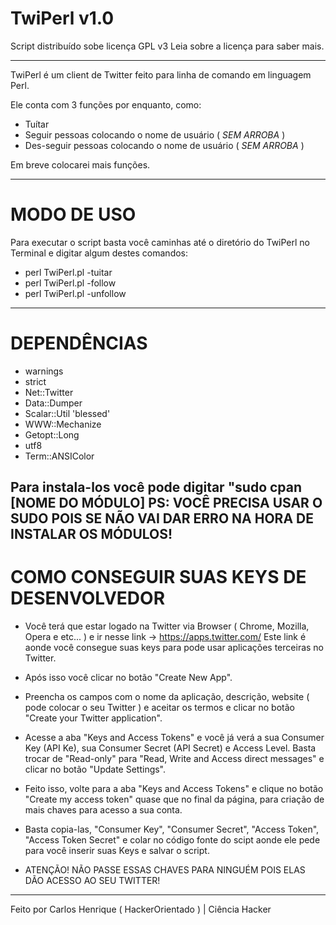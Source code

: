 # TwiPerl v1.0

Script distribuído sobe licença GPL v3
Leia sobre a licença para saber mais.

--------------

TwiPerl é um client de Twitter feito para linha de comando em linguagem Perl.

Ele conta com 3 funções por enquanto, como:

* Tuítar
* Seguir pessoas colocando o nome de usuário ( *SEM ARROBA* )
* Des-seguir pessoas colocando o nome de usuário ( *SEM ARROBA* )

Em breve colocarei mais funções.

--------------

# MODO DE USO

Para executar o script basta você caminhas até o diretório do TwiPerl no Terminal e digitar algum destes comandos:

* perl TwiPerl.pl -tuitar
* perl TwiPerl.pl -follow
* perl TwiPerl.pl -unfollow

--------------

# DEPENDÊNCIAS

* warnings
* strict
* Net::Twitter
* Data::Dumper
* Scalar::Util 'blessed'
* WWW::Mechanize
* Getopt::Long
* utf8
* Term::ANSIColor

Para instala-los você pode digitar "sudo cpan [NOME DO MÓDULO]
PS: VOCÊ PRECISA USAR O SUDO POIS SE NÃO VAI DAR ERRO NA HORA DE INSTALAR OS MÓDULOS!
--------------

# COMO CONSEGUIR SUAS KEYS DE DESENVOLVEDOR

* Você terá que estar logado na Twitter via Browser ( Chrome, Mozilla, Opera e etc... ) e ir nesse link -> https://apps.twitter.com/
Este link é aonde você consegue suas keys para pode usar aplicações terceiras no Twitter.

* Após isso você clicar no botão "Create New App".

* Preencha os campos com o nome da aplicação, descrição, website ( pode colocar o seu Twitter ) e aceitar os termos e clicar no botão "Create your Twitter application".

* Acesse a aba "Keys and Access Tokens" e você já verá a sua Consumer Key (API Ke), sua Consumer Secret (API Secret) e Access Level. Basta trocar de "Read-only" para "Read, Write and Access direct messages" e clicar no botão "Update Settings".

* Feito isso, volte para a aba "Keys and Access Tokens" e clique no botão "Create my access token" quase que no final da página, para criação de mais chaves para acesso a sua conta.

* Basta copia-las, "Consumer Key", "Consumer Secret", "Access Token", "Access Token Secret" e colar no código fonte do scipt aonde ele pede para você inserir suas Keys e salvar o script.

* ATENÇÃO! NÃO PASSE ESSAS CHAVES PARA NINGUÉM POIS ELAS DÃO ACESSO AO SEU TWITTER!
--------------

Feito por Carlos Henrique ( HackerOrientado ) | Ciência Hacker